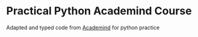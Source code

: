 # Practical Python Academind Course

Adapted and typed code from [Academind](https://pro.academind.com/courses/767953/lectures/14484490) for python practice
